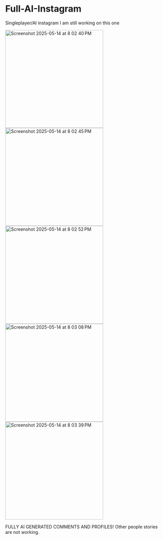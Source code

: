 # Full-AI-Instagram
Singleplayer/AI instagram
I am still working on this one

<img width="309" alt="Screenshot 2025-05-14 at 8 02 40 PM" src="https://github.com/user-attachments/assets/2a308d88-8a0f-49de-bdc6-371b1ba9039d" />
<img width="309" alt="Screenshot 2025-05-14 at 8 02 45 PM" src="https://github.com/user-attachments/assets/6c88ea30-c060-4446-aad8-285312f07443" />
<img width="309" alt="Screenshot 2025-05-14 at 8 02 52 PM" src="https://github.com/user-attachments/assets/4cf4be73-cf89-492a-ba2d-197d4a476337" />
<img width="309" alt="Screenshot 2025-05-14 at 8 03 08 PM" src="https://github.com/user-attachments/assets/7f555877-6608-49d5-a5a6-32b5d1169485" />
<img width="309" alt="Screenshot 2025-05-14 at 8 03 39 PM" src="https://github.com/user-attachments/assets/e5ce7ea1-cfe6-4c96-8c35-08af49eafa6e" />

FULLY AI GENERATED COMMENTS AND PROFILES!
Other people stories are not working.
